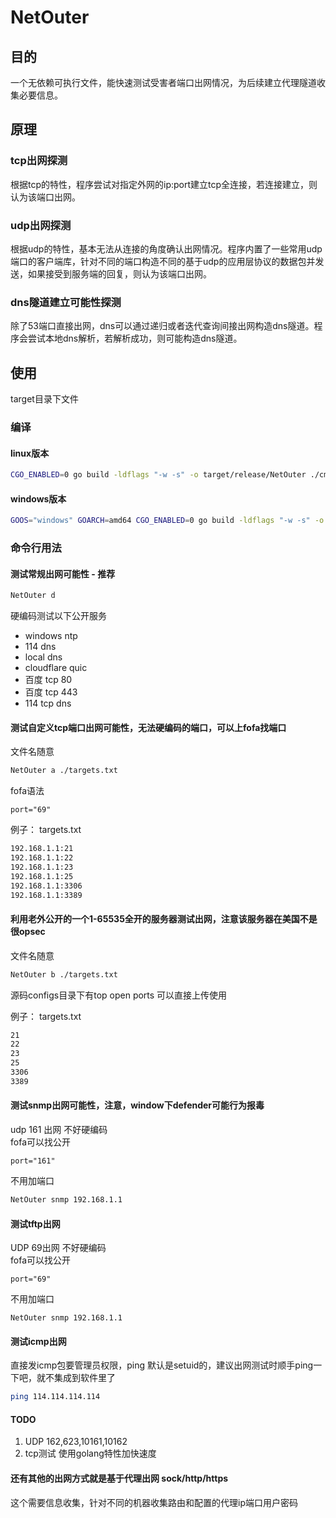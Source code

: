 # NetOuter

## 目的

一个无依赖可执行文件，能快速测试受害者端口出网情况，为后续建立代理隧道收集必要信息。

## 原理

### tcp出网探测

根据tcp的特性，程序尝试对指定外网的ip:port建立tcp全连接，若连接建立，则认为该端口出网。  

### udp出网探测

根据udp的特性，基本无法从连接的角度确认出网情况。程序内置了一些常用udp端口的客户端库，针对不同的端口构造不同的基于udp的应用层协议的数据包并发送，如果接受到服务端的回复，则认为该端口出网。

### dns隧道建立可能性探测

除了53端口直接出网，dns可以通过递归或者迭代查询间接出网构造dns隧道。程序会尝试本地dns解析，若解析成功，则可能构造dns隧道。

## 使用

target目录下文件

### 编译

#### linux版本

```bash
CGO_ENABLED=0 go build -ldflags "-w -s" -o target/release/NetOuter ./cmd/netouter/main.go
```

#### windows版本

```bash
GOOS="windows" GOARCH=amd64 CGO_ENABLED=0 go build -ldflags "-w -s" -o target/release/NetOuter.exe ./cmd/netouter/main.go
```

### 命令行用法

#### 测试常规出网可能性 - 推荐

```bash
NetOuter d
```

硬编码测试以下公开服务

- windows ntp  
- 114 dns
- local dns
- cloudflare quic
- 百度 tcp 80
- 百度 tcp 443
- 114 tcp dns



#### 测试自定义tcp端口出网可能性，无法硬编码的端口，可以上fofa找端口

文件名随意
```bash
NetOuter a ./targets.txt
```

fofa语法

```
port="69"
```

例子：
targets.txt  

```texinfo
192.168.1.1:21
192.168.1.1:22
192.168.1.1:23
192.168.1.1:25
192.168.1.1:3306
192.168.1.1:3389
```

#### 利用老外公开的一个1-65535全开的服务器测试出网，注意该服务器在美国不是很opsec

文件名随意

```bash
NetOuter b ./targets.txt
```

源码configs目录下有top open ports 可以直接上传使用

例子：
targets.txt  

```texinfo
21
22
23
25
3306
3389
```

#### 测试snmp出网可能性，注意，window下defender可能行为报毒

udp 161 出网 不好硬编码  
fofa可以找公开

```
port="161"
```

不用加端口
```bash
NetOuter snmp 192.168.1.1
```

#### 测试tftp出网

UDP 69出网 不好硬编码  
fofa可以找公开

```
port="69"
```

不用加端口
```
NetOuter snmp 192.168.1.1
```

#### 测试icmp出网

直接发icmp包要管理员权限，ping 默认是setuid的，建议出网测试时顺手ping一下吧，就不集成到软件里了

```bash
ping 114.114.114.114
```

#### TODO

1. UDP 162,623,10161,10162
2. tcp测试 使用golang特性加快速度


#### 还有其他的出网方式就是基于代理出网 sock/http/https

这个需要信息收集，针对不同的机器收集路由和配置的代理ip端口用户密码




